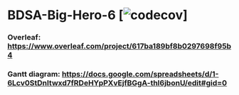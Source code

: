 # BDSA-Big-Hero-6 [![codecov](https://codecov.io/gh/jlndk/BDSA-Big-Hero-6/branch/feat\/code-coverage/graph/badge.svg)]

### Overleaf: https://www.overleaf.com/project/617ba189bf8b0297698f95b4

### Gantt diagram: https://docs.google.com/spreadsheets/d/1-6Lcv0StDnItwxd7fRDeHYpPXvEjfBGgA-thl6jbonU/edit#gid=0
